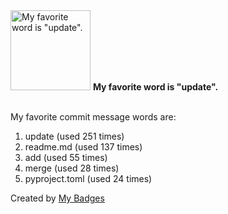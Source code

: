 <img src="https://my-badges.github.io/my-badges/favorite-word.png" alt="My favorite word is &quot;update&quot;." title="My favorite word is &quot;update&quot;." width="128">
<strong>My favorite word is &quot;update&quot;.</strong>
<br><br>

My favorite commit message words are:

1. update (used 251 times)
2. readme.md (used 137 times)
3. add (used 55 times)
4. merge (used 28 times)
5. pyproject.toml (used 24 times)


Created by <a href="https://github.com/my-badges/my-badges">My Badges</a>